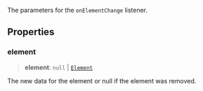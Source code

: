 The parameters for the `onElementChange` listener.

## Properties

### element

> **element**: `null` | [`Element`](Element.md)

The new data for the element or null if the element was removed.
